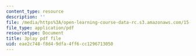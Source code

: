 ```yaml
---
content_type: resource
description: ''
file: /media/https%3A/open-learning-course-data-rc.s3.amazonaws.com/15-071-the-analytics-edge-spring-2017/eae2c748f8d49dfa4ff6cc1296713050_ozQJncmJYk.pdf
file_type: application/pdf
resourcetype: Document
title: 3play pdf file
uid: eae2c748-f8d4-9dfa-4ff6-cc1296713050
---
```

